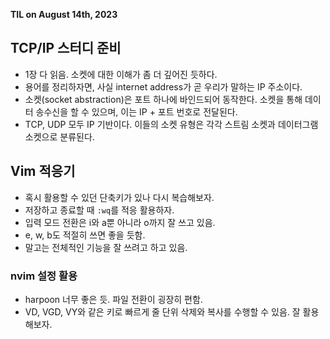 **TIL on August 14th, 2023**

## TCP/IP 스터디 준비
* 1장 다 읽음. 소켓에 대한 이해가 좀 더 깊어진 듯하다.
* 용어를 정리하자면, 사실 internet address가 곧 우리가 말하는 IP 주소이다.
* 소켓(socket abstraction)은 포트 하나에 바인드되어 동작한다. 소켓을 통해 데이터 송수신을 할 수 있으며, 이는 IP + 포트 번호로 전달된다.
* TCP, UDP 모두 IP 기반이다. 이들의 소켓 유형은 각각 스트림 소켓과 데이터그램 소켓으로 분류된다.

## Vim 적응기
* 혹시 활용할 수 있던 단축키가 있나 다시 복습해보자.
* 저장하고 종료할 때 `:wq`를 적응 활용하자.
* 입력 모드 전환은 i와 a뿐 아니라 o까지 잘 쓰고 있음.
* e, w, b도 적절히 쓰면 좋을 듯함. 
* 말고는 전체적인 기능을 잘 쓰려고 하고 있음.

### nvim 설정 활용
* harpoon 너무 좋은 듯. 파일 전환이 굉장히 편함.
* VD, VGD, VY와 같은 키로 빠르게 줄 단위 삭제와 복사를 수행할 수 있음. 잘 활용해보자. 
